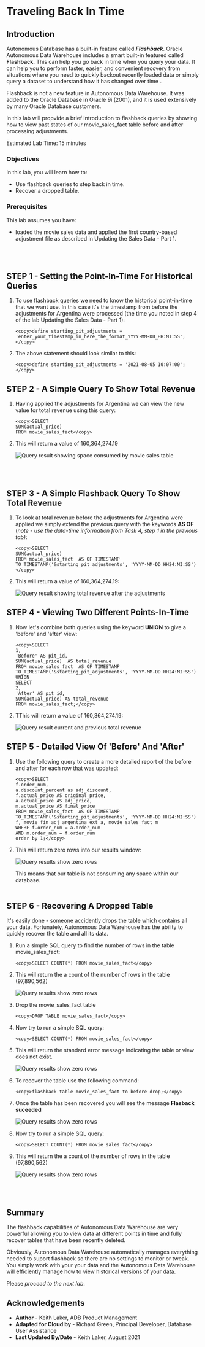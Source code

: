 ﻿
# Traveling Back In Time 

## Introduction

Autonomous Database has a built-in feature called  ***Flashback***. 
Oracle Autonomous Data Warehouse includes a smart built-in featured called **Flashback**. This can help you go back in time when you query your data. It can help you to perform faster, easier, and convenient recovery from situations where you need to quickly backout recently loaded data or simply query a dataset to understand how it has changed over time .

Flashback is not a new feature in Autonomous Data Warehouse. It was added to the Oracle Database in Oracle 9i (2001), and it is used extensively by many Oracle Database customers. 

In this lab will propvide a brief introduction to flashback queries by showing how to view past states of our movie_sales_fact table before and after processing adjustments. 

Estimated Lab Time: 15 minutes

### Objectives

In this lab, you will learn how to:

*   Use flashback queries to step back in time.
*   Recover a dropped table.

### Prerequisites

This lab assumes you have:

- loaded the movie sales data and applied the first country-based adjustment file as described in Updating the Sales Data - Part 1.

<br><br>

## STEP 1 - Setting the Point-In-Time For Historical Queries

1. To use flashback queries we need to know the historical point-in-time that we want use. In this case it's the timestamp from before the adjustments for Argentina were processed (the time you noted in step 4 of the lab Updating the Sales Data - Part 1):

    ```
    <copy>define starting_pit_adjustments = 'enter_your_timestamp_in_here_the_format_YYYY-MM-DD_HH:MI:SS';</copy>
    ```

2. The above statement should look similar to this:

    ```
    <copy>define starting_pit_adjustments = '2021-08-05 10:07:00';</copy>
    ```



## STEP 2 - A Simple Query To Show Total Revenue

1. Having applied the adjustments for Argentina we can view the new value for total revenue using this query:

    ```
    <copy>SELECT
	SUM(actual_price)
	FROM movie_sales_fact</copy>
    ```

2. This will return a value of 160,364,274.19

    ![Query result showing space consumed by movie sales table](images/lab-tt-step-2-substep-2.png)

<br><br>

## STEP 3 - A Simple Flashback Query To Show Total Revenue

1. To look at total revenue before the adjustments for Argentina were applied we simply extend the previous query with the keywords **AS OF** (*note - use the data-time information from Task 4, step 1 in the previous tab)*:

    ```
    <copy>SELECT
	SUM(actual_price)
	FROM movie_sales_fact  AS OF TIMESTAMP TO_TIMESTAMP('&starting_pit_adjustments', 'YYYY-MM-DD HH24:MI:SS')</copy>
    ```

2. This will return a value of 160,364,274.19:

    ![Query result showing total revenue after the adjustments](images/lab-tt-step-3-substep-2.png)


## STEP 4 - Viewing Two Different Points-In-Time

1. Now let's combine both queries using the keyword **UNION** to give a 'before' and 'after' view:

    ```
    <copy>SELECT
	1,
	'Before' AS pit_id,
	SUM(actual_price)  AS total_revenue
	FROM movie_sales_fact  AS OF TIMESTAMP TO_TIMESTAMP('&starting_pit_adjustments', 'YYYY-MM-DD HH24:MI:SS')
	UNION
	SELECT
	2,
	'After' AS pit_id,
	SUM(actual_price) AS total_revenue
	FROM movie_sales_fact;</copy>
    ```

2. TThis will return a value of 160,364,274.19:

    ![Query result current and previous total revenue ](images/lab-tt-step-4-substep-2.png)



## STEP 5 - Detailed View Of 'Before' And 'After'

1. Use the following query to create a more detailed report of the before and after for each row that was updated: 

    ```
    <copy>SELECT 
	f.order_num,
	a.discount_percent as adj_discount,
	f.actual_price AS original_price,
	a.actual_price AS adj_price,
	m.actual_price AS final_price
	FROM movie_sales_fact  AS OF TIMESTAMP TO_TIMESTAMP('&starting_pit_adjustments', 'YYYY-MM-DD HH24:MI:SS') f, movie_fin_adj_argentina_ext a, movie_sales_fact m
	WHERE f.order_num = a.order_num
	AND m.order_num = f.order_num
	order by 1;</copy>
    ```

2. This will return zero rows into our results window:

    ![Query results show zero rows](images/lab-tt-step-5-substep-2.png)

    This means that our table is not consuming any space within our database.
<br><br>

## STEP 6 - Recovering A Dropped Table

It's easily done - someone accidently drops the table which contains all your data. Fortunately, Autonomous Data Warehouse has the ability to quickly recover the table and all its data.

1. Run a simple SQL query to find the number of rows in the table movie_sales_fact:

    ```
    <copy>SELECT COUNT(*) FROM movie_sales_fact</copy>
    ```

2. This will return the a count of the number of rows in the table (97,890,562)

    ![Query results show zero rows](images/lab-tt-step-6-substep-2.png)


3. Drop the movie_sales_fact table  

    ```
    <copy>DROP TABLE movie_sales_fact</copy>
    ```

4. Now try to run a simple SQL query:

    ```
    <copy>SELECT COUNT(*) FROM movie_sales_fact</copy>
    ```

5. This will return the standard error message indicating the table or view does not exist.

    ![Query results show zero rows](images/lab-tt-step-6-substep-5.png)

6. To recover the table use the following command:
    ```
    <copy>flashback table movie_sales_fact to before drop;</copy>
    ```
7. Once the table has been recovered you will see the message **Flasback suceeded**

    ![Query results show zero rows](images/lab-tt-step-6-substep-7.png)

8. Now try to run a simple SQL query:

    ```
    <copy>SELECT COUNT(*) FROM movie_sales_fact</copy>
    ```

9. This will return the a count of the number of rows in the table (97,890,562)

    ![Query results show zero rows](images/lab-tt-step-6-substep-9.png)



<br><br>



## Summary

The flashback capabilities of Autonomous Data Warehouse are very powerful allowing you to view data at different points in time and fully recover tables that have been recently deleted.

Obviously, Autonomous Data Warehouse automatically manages everything needed to suport flashback so there are no settings to monitor or tweak. You simply work with your your data and the Autonomous Data Warehouse will efficiently manage how to view historical versions of your data.


Please *proceed to the next lab*.

## **Acknowledgements**

* **Author** - Keith Laker, ADB Product Management
* **Adapted for Cloud by** - Richard Green, Principal Developer, Database User Assistance
* **Last Updated By/Date** - Keith Laker, August 2021
